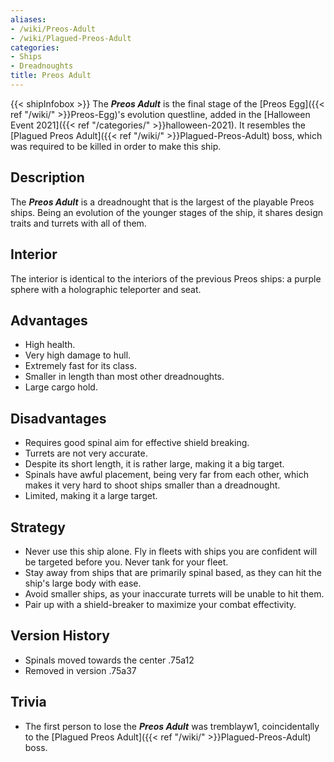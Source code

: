 ```yaml
---
aliases:
- /wiki/Preos-Adult
- /wiki/Plagued-Preos-Adult
categories:
- Ships
- Dreadnoughts
title: Preos Adult
---
```


{{< shipInfobox >}} The **_Preos Adult_** is the final stage of the [Preos Egg]({{< ref "/wiki/" >}}Preos-Egg)'s evolution questline, added in the [Halloween Event 2021]({{< ref "/categories/" >}}halloween-2021). It resembles the [Plagued Preos Adult]({{< ref "/wiki/" >}}Plagued-Preos-Adult) boss, which was required to be killed in order to make this ship.

## Description

The **_Preos Adult_** is a dreadnought that is the largest of the playable Preos ships. Being an evolution of the younger stages of the ship, it shares design traits and turrets with all of them.

## Interior

The interior is identical to the interiors of the previous Preos ships: a purple sphere with a holographic teleporter and seat.

## Advantages

- High health.
- Very high damage to hull.
- Extremely fast for its class.
- Smaller in length than most other dreadnoughts.
- Large cargo hold.

## Disadvantages

- Requires good spinal aim for effective shield breaking.
- Turrets are not very accurate.
- Despite its short length, it is rather large, making it a big target.
- Spinals have awful placement, being very far from each other, which makes it very hard to shoot ships smaller than a dreadnought.
- Limited, making it a large target.

## Strategy

- Never use this ship alone. Fly in fleets with ships you are confident will be targeted before you. Never tank for your fleet.
- Stay away from ships that are primarily spinal based, as they can hit the ship's large body with ease.
- Avoid smaller ships, as your inaccurate turrets will be unable to hit them.
- Pair up with a shield-breaker to maximize your combat effectivity.

## Version History 

- Spinals moved towards the center .75a12
- Removed in version .75a37

## Trivia

- The first person to lose the **_Preos Adult_** was tremblayw1, coincidentally to the [Plagued Preos Adult]({{< ref "/wiki/" >}}Plagued-Preos-Adult) boss.